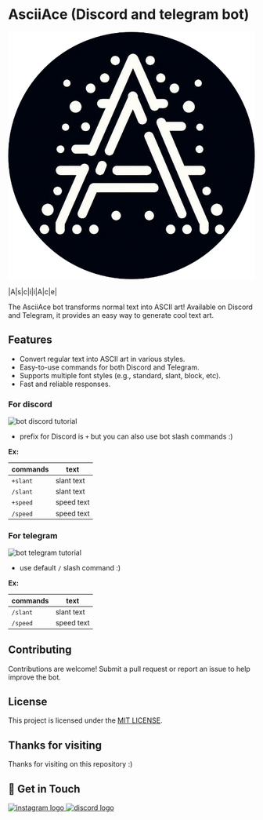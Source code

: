 # AsciiAce (Discord and telegram bot)
![Bot logo](https://github.com/CoderRony955/AsciiAce/blob/master/imgs/AsciiAcelogo.png)

|A|s|c|i|i|A|c|e|


The AsciiAce bot transforms normal text into ASCII art! Available on Discord and Telegram, it provides an easy way to generate cool text art.

## Features

-  Convert regular text into ASCII art in various styles.
-  Easy-to-use commands for both Discord and Telegram.
-  Supports multiple font styles (e.g., standard, slant, block, etc).
-  Fast and reliable responses.

### For discord
![bot discord tutorial](https://github.com/CoderRony955/AsciiAce/blob/master/usecase/bot%20usecase%20discord.gif)
- prefix for Discord is `+` but you can also use bot slash commands :)

**Ex:**

| commands           | text       | 
|--------------------|------------|
| `+slant`           | slant text |
| `/slant`           | slant text |
| `+speed`           | speed text | 
| `/speed`           | speed text | 

### For telegram
![bot telegram tutorial](https://github.com/CoderRony955/AsciiAce/blob/master/usecase/bot%20telegram%20usecase.gif)
- use default `/` slash command :)

**Ex:**

| commands           | text       | 
|--------------------|------------|
| `/slant`           | slant text |
| `/speed`           | speed text | 


## Contributing
Contributions are welcome! Submit a pull request or report an issue to help improve the bot.

## License

This project is licensed under the  [MIT LICENSE](https://github.com/CoderRony955/AsciiAce/blob/master/LICENSE).

## Thanks for visiting 
Thanks for visiting on this repository :)

## 📲 Get in Touch

<a href="https://www.instagram.com/__raunakk__/" target="_blank">
    <img src="https://img.shields.io/static/v1?message=Instagram&logo=instagram&label=&color=E4405F&logoColor=white&labelColor=&style=for-the-badge" height="35" alt="instagram logo"  />
  </a>
<a href="https://discord.gg/SK9k6mdzvP" target="_blank">
    <img src="https://img.shields.io/static/v1?message=Discord&logo=discord&label=&color=7289DA&logoColor=white&labelColor=&style=for-the-badge" height="35" alt="discord logo"  />
  </a>


